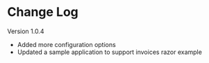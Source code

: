 Change Log
===============================================================================

Version 1.0.4

* Added more configuration options
* Updated a sample application to support invoices razor example

